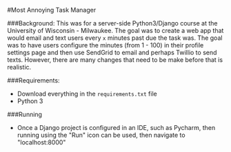 #Most Annoying Task Manager

###Background:
This was for a server-side Python3/Django course at the University
of Wisconsin - Milwaukee. The goal was to create a web app that 
would email and text users every `x` minutes past due the task was. 
The goal was to have users configure the minutes (from 1 - 100) in their profile
settings page and then use SendGrid to email and perhaps Twillio to send texts.
However, there are many changes that need to be make before that is realistic.

###Requirements:
* Download everything in the `requirements.txt` file
* Python 3

###Running
* Once a Django project is configured in an IDE, such as Pycharm, then running using 
the "Run" icon can be used, then navigate to "localhost:8000"